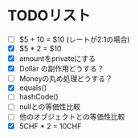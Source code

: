 # TODOリスト
- [ ] $5 + 10 = $10 (レートが2:1の場合)
- [x] $5 * 2 = $10
- [x] amountをprivateにする
- [x] Dollar の副作用どうする？
- [ ] Moneyの丸め処理どうする？
- [x] equals()
- [ ] hashCode()
- [ ] nullとの等価性比較
- [ ] 他のオブジェクトとの等価性比較
- [x] 5CHF * 2 = 10CHF